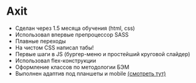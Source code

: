 # Axit
- Сделан через 1.5 месяца обучения (html, css)
- Использовал впервые препроцессор SASS
- Плавные переходы
- На чистом CSS написал табы!
- Первые шаги в JS (бургер-меню и простейший круговой слайдер)
- Использовал flex-конструкции
- Оформление классов по методологии БЭМ
- Выполнен адаптив под планшеты и mobile [(смотреть тут)](https://drabovich.github.io/Project-2-Axit/)
